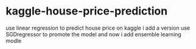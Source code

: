 # kaggle-house-price-prediction
use linear regression to predict house price on kaggle
i add a version use SGDregressor to promote the model
and now i add ensemble learning modle
